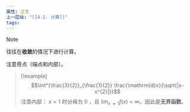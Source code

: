 ```yaml
---
属性: 正文
上一层级: "[[4-2. 计算]]"
tags:
---
```


>[!note] 
>往往在**收敛**的情况下进行计算。

注意奇点（端点和内部）。

> [!example] 
> $$\int^{\frac{3}{2}}_{\frac{1}{2}}  \frac{\mathrm{d}x}{\sqrt{|x-x^{2}|}}$$
> 注意内部： $x=1$ 时分母为 $0$ ，且 $\lim_{x \to 1} f(x) = \infty$。因此是**无界函数**。
> $$$$